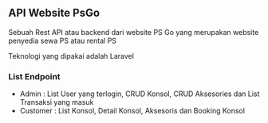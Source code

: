 ## API Website PsGo
Sebuah Rest API atau backend dari website PS Go yang merupakan website penyedia sewa PS atau rental PS

Teknologi yang dipakai adalah Laravel

### List Endpoint
- Admin : List User yang terlogin, CRUD Konsol, CRUD Aksesories dan List Transaksi yang masuk
- Customer : List Konsol, Detail Konsol, Aksesoris dan Booking Konsol
